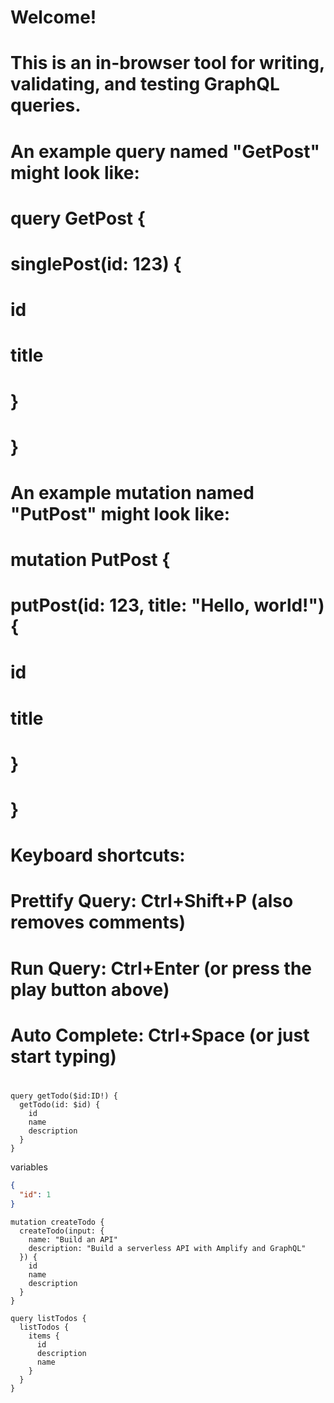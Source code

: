 # Welcome!
#
# This is an in-browser tool for writing, validating, and testing GraphQL queries.
#
# An example query named "GetPost" might look like:
#
#     query GetPost {
#       singlePost(id: 123) {
#         id
#         title
#       }
#     }
#
# An example mutation named "PutPost" might look like:
#
#     mutation PutPost {
#       putPost(id: 123, title: "Hello, world!") {
#         id
#         title
#       }
#     }
#
# Keyboard shortcuts:
#
#  Prettify Query:  Ctrl+Shift+P (also removes comments)
#       Run Query:  Ctrl+Enter   (or press the play button above)
#   Auto Complete:  Ctrl+Space   (or just start typing)
#

```gql
query getTodo($id:ID!) {
  getTodo(id: $id) {
    id
    name
    description
  }
}
```

variables

```json
{
  "id": 1
}
```

```
mutation createTodo {
  createTodo(input: {
    name: "Build an API"
    description: "Build a serverless API with Amplify and GraphQL"
  }) {
    id
    name
    description
  }
}

query listTodos {
  listTodos {
    items {
      id
      description
      name
    }
  }
}
```
